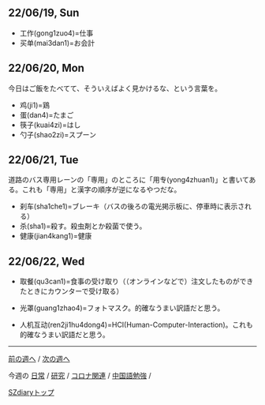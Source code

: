 ## 22/06/19, Sun

- 工作(gong1zuo4)=仕事
- 买单(mai3dan1)=お会計


## 22/06/20, Mon

今日はご飯をたべてて、そういえばよく見かけるな、という言葉を。

- 鸡(ji1)=鶏
- 蛋(dan4)=たまご
- 筷子(kuai4zi)=はし
- 勺子(shao2zi)=スプーン


## 22/06/21, Tue

道路のバス専用レーンの「専用」のところに「用专(yong4zhuan1)」と書いてある。これも「専用」と漢字の順序が逆になるやつだな。

- 刹车(sha1che1)=ブレーキ（バスの後ろの電光掲示板に、停車時に表示される）
- 杀(sha1)=殺す。殺虫剤とか殺菌で使う。
- 健康(jian4kang1)=健康


## 22/06/22, Wed

- 取餐(qu3can1)=食事の受け取り（（オンラインなどで）注文したものができたときにカウンターで受け取る）

- 光罩(guang1zhao4)=フォトマスク。的確なうまい訳語だと思う。
- 人机互动(ren2ji1hu4dong4)=HCI(Human-Computer-Interaction)。これも的確なうまい訳語だと思う。

***


[前の週へ](2206-2.md) /
[次の週へ](2206-4.md)

今週の
[日常](../diary/2206-3.md) /
[研究](../research/2206-3.md) /
[コロナ関連](../covid19/2206-3.md) / 
[中国語勉強](../chinese/2206-4.md) / 

[SZdiaryトップ](../../README.md)
